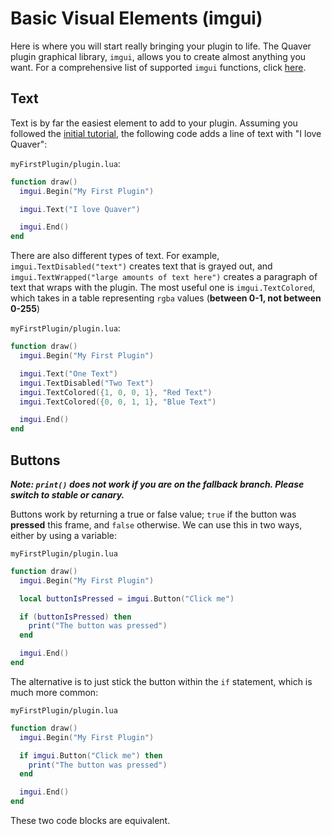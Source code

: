 # Basic Visual Elements (imgui)

Here is where you will start really bringing your plugin to life. The Quaver plugin graphical library, `imgui`, allows you to create almost anything you want. For a comprehensive list of supported `imgui` functions, click [here](https://github.com/Quaver/Quaver/tree/ui-redesign/Quaver.Shared/Scripting/ImGuiWrapper.cs).

## Text

Text is by far the easiest element to add to your plugin. Assuming you followed the [initial tutorial](/docs/plugins/getting_started), the following code adds a line of text with "I love Quaver":

`myFirstPlugin/plugin.lua`:
```lua
function draw()
  imgui.Begin("My First Plugin")

  imgui.Text("I love Quaver")

  imgui.End()
end
```

There are also different types of text. For example, `imgui.TextDisabled("text")` creates text that is grayed out, and `imgui.TextWrapped("large amounts of text here")` creates a paragraph of text that wraps with the plugin. The most useful one is `imgui.TextColored`, which takes in a table representing `rgba` values (**between 0-1, not between 0-255**)

`myFirstPlugin/plugin.lua`:
```lua
function draw()
  imgui.Begin("My First Plugin")

  imgui.Text("One Text")
  imgui.TextDisabled("Two Text")
  imgui.TextColored({1, 0, 0, 1}, "Red Text")
  imgui.TextColored({0, 0, 1, 1}, "Blue Text")

  imgui.End()
end
```

## Buttons

***Note: `print()` does not work if you are on the fallback branch. Please switch to stable or canary.***

Buttons work by returning a true or false value; `true` if the button was **pressed** this frame, and `false` otherwise. We can use this in two ways, either by using a variable:

`myFirstPlugin/plugin.lua`
```lua
function draw()
  imgui.Begin("My First Plugin")

  local buttonIsPressed = imgui.Button("Click me")

  if (buttonIsPressed) then
    print("The button was pressed")
  end

  imgui.End()
end
```

The alternative is to just stick the button within the `if` statement, which is much more common:

`myFirstPlugin/plugin.lua`
```lua
function draw()
  imgui.Begin("My First Plugin")

  if imgui.Button("Click me") then
    print("The button was pressed")
  end

  imgui.End()
end
```

These two code blocks are equivalent.
